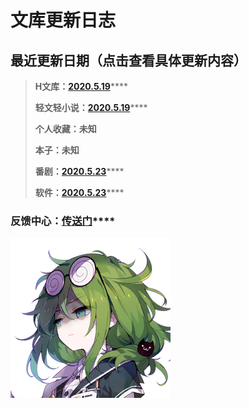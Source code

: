 # 文库更新日志

## 最近更新日期（点击查看具体更新内容）

> **H文库：**[**2020.5.19**](2020.5.15.md#2020-5-19)\*\*\*\*
>
> **轻文轻小说：**[**2020.5.19**](2020.5.15.md#2020-5-19)\*\*\*\*
>
> **个人收藏：未知**
>
> **本子：未知**
>
> **番剧：**[**2020.5.23**](2020.5.15.md#2020-5-23)\*\*\*\*
>
> **软件：**[**2020.5.23**](2020.5.15.md#2020-5-23)\*\*\*\*

### **反馈中心：**[**传送门**](https://www.wjx.cn/jq/76859742.aspx)\*\*\*\*



![](../.gitbook/assets/019_007.png)





